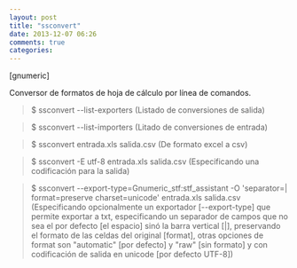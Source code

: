 ```yaml
---
layout: post
title: "ssconvert"
date: 2013-12-07 06:26
comments: true
categories: 
---
```

[gnumeric]

Conversor de formatos de hoja de cálculo por línea de comandos.

>$ ssconvert --list-exporters (Listado de conversiones de salida)

>$ ssconvert --list-importers (Litado de conversiones de entrada)

>$ ssconvert entrada.xls salida.csv (De formato excel a csv)

>$ ssconvert -E utf-8 entrada.xls salida.csv (Especificando una codificación para la salida)

>$ ssconvert --export-type=Gnumeric_stf:stf_assistant -O 'separator=| format=preserve charset=unicode' entrada.xls salida.csv (Especificando opcionalmente un exportador [--export-type] que permite exportar a txt, especificando un separador de campos que no sea el por defecto [el espacio] sinó la barra vertical [|], preservando el formato de las celdas del original [format], otras opciones de format son "automatic" [por defecto] y "raw" [sin formato] y con codificación de salida en unicode [por defecto UTF-8])

